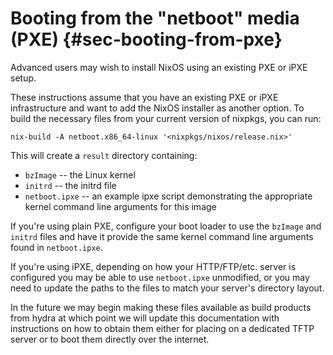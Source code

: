 # Booting from the "netboot" media (PXE) {#sec-booting-from-pxe}

Advanced users may wish to install NixOS using an existing PXE or iPXE
setup.

These instructions assume that you have an existing PXE or iPXE
infrastructure and want to add the NixOS installer as another
option. To build the necessary files from your current version of nixpkgs,
you can run:

```ShellSession
nix-build -A netboot.x86_64-linux '<nixpkgs/nixos/release.nix>'
```

This will create a `result` directory containing:

* `bzImage` -- the Linux kernel
* `initrd` -- the initrd file
* `netboot.ipxe` -- an example ipxe script demonstrating the appropriate kernel command line arguments for this image

If you're using plain PXE, configure your boot loader to use the
`bzImage` and `initrd` files and have it provide the same kernel command
line arguments found in `netboot.ipxe`.

If you're using iPXE, depending on how your HTTP/FTP/etc. server is
configured you may be able to use `netboot.ipxe` unmodified, or you may
need to update the paths to the files to match your server's directory
layout.

In the future we may begin making these files available as build
products from hydra at which point we will update this documentation
with instructions on how to obtain them either for placing on a
dedicated TFTP server or to boot them directly over the internet.
